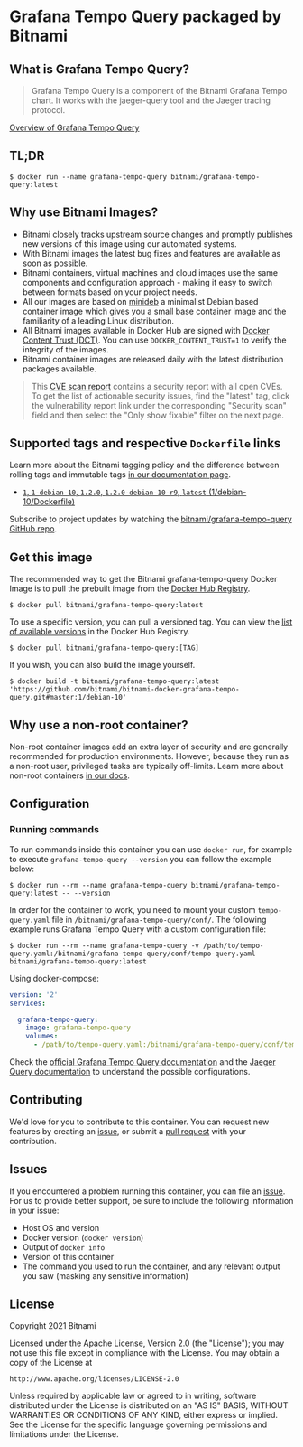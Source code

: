 # Grafana Tempo Query packaged by Bitnami

## What is Grafana Tempo Query?

> Grafana Tempo Query is a component of the Bitnami Grafana Tempo chart. It works with the jaeger-query tool and the Jaeger tracing protocol. 

[Overview of Grafana Tempo Query](https://github.com/grafana/tempo)

## TL;DR

```console
$ docker run --name grafana-tempo-query bitnami/grafana-tempo-query:latest
```

## Why use Bitnami Images?

* Bitnami closely tracks upstream source changes and promptly publishes new versions of this image using our automated systems.
* With Bitnami images the latest bug fixes and features are available as soon as possible.
* Bitnami containers, virtual machines and cloud images use the same components and configuration approach - making it easy to switch between formats based on your project needs.
* All our images are based on [minideb](https://github.com/bitnami/minideb) a minimalist Debian based container image which gives you a small base container image and the familiarity of a leading Linux distribution.
* All Bitnami images available in Docker Hub are signed with [Docker Content Trust (DCT)](https://docs.docker.com/engine/security/trust/content_trust/). You can use `DOCKER_CONTENT_TRUST=1` to verify the integrity of the images.
* Bitnami container images are released daily with the latest distribution packages available.


> This [CVE scan report](https://quay.io/repository/bitnami/grafana-tempo-query?tab=tags) contains a security report with all open CVEs. To get the list of actionable security issues, find the "latest" tag, click the vulnerability report link under the corresponding "Security scan" field and then select the "Only show fixable" filter on the next page.

## Supported tags and respective `Dockerfile` links

Learn more about the Bitnami tagging policy and the difference between rolling tags and immutable tags [in our documentation page](https://docs.bitnami.com/tutorials/understand-rolling-tags-containers/).


* [`1`, `1-debian-10`, `1.2.0`, `1.2.0-debian-10-r9`, `latest` (1/debian-10/Dockerfile)](https://github.com/bitnami/bitnami-docker-grafana-tempo-query/blob/1.2.0-debian-10-r9/1/debian-10/Dockerfile)

Subscribe to project updates by watching the [bitnami/grafana-tempo-query GitHub repo](https://github.com/bitnami/bitnami-docker-grafana-tempo-query).

## Get this image

The recommended way to get the Bitnami grafana-tempo-query Docker Image is to pull the prebuilt image from the [Docker Hub Registry](https://hub.docker.com/r/bitnami/grafana-tempo-query).

```console
$ docker pull bitnami/grafana-tempo-query:latest
```

To use a specific version, you can pull a versioned tag. You can view the [list of available versions](https://hub.docker.com/r/bitnami/grafana-tempo-query/tags/) in the Docker Hub Registry.

```console
$ docker pull bitnami/grafana-tempo-query:[TAG]
```

If you wish, you can also build the image yourself.

```console
$ docker build -t bitnami/grafana-tempo-query:latest 'https://github.com/bitnami/bitnami-docker-grafana-tempo-query.git#master:1/debian-10'
```

## Why use a non-root container?

Non-root container images add an extra layer of security and are generally recommended for production environments. However, because they run as a non-root user, privileged tasks are typically off-limits. Learn more about non-root containers [in our docs](https://docs.bitnami.com/tutorials/work-with-non-root-containers/).

## Configuration

### Running commands

To run commands inside this container you can use `docker run`, for example to execute `grafana-tempo-query --version` you can follow the example below:

```console
$ docker run --rm --name grafana-tempo-query bitnami/grafana-tempo-query:latest -- --version
```

In order for the container to work, you need to mount your custom `tempo-query.yaml` file in `/bitnami/grafana-tempo-query/conf/`. The following example runs Grafana Tempo Query with a custom configuration file:

```console
$ docker run --rm --name grafana-tempo-query -v /path/to/tempo-query.yaml:/bitnami/grafana-tempo-query/conf/tempo-query.yaml bitnami/grafana-tempo-query:latest
```

Using docker-compose:

```yaml
version: '2'
services:

  grafana-tempo-query:
    image: grafana-tempo-query
    volumes:
      - /path/to/tempo-query.yaml:/bitnami/grafana-tempo-query/conf/tempo-query.yaml
```

Check the [official Grafana Tempo Query documentation](https://grafana.com/docs/tempo/latest/configuration/) and the [Jaeger Query documentation](https://www.jaegertracing.io/docs/1.23/deployment/#query-service--ui) to understand the possible configurations.

## Contributing

We'd love for you to contribute to this container. You can request new features by creating an [issue](https://github.com/bitnami/bitnami-docker-grafana-tempo-query/issues), or submit a [pull request](https://github.com/bitnami/bitnami-docker-grafana-tempo-query/pulls) with your contribution.

## Issues

If you encountered a problem running this container, you can file an [issue](https://github.com/bitnami/bitnami-docker-grafana-tempo-query/issues/new). For us to provide better support, be sure to include the following information in your issue:

- Host OS and version
- Docker version (`docker version`)
- Output of `docker info`
- Version of this container
- The command you used to run the container, and any relevant output you saw (masking any sensitive information)

## License

Copyright 2021 Bitnami

Licensed under the Apache License, Version 2.0 (the "License");
you may not use this file except in compliance with the License.
You may obtain a copy of the License at

    http://www.apache.org/licenses/LICENSE-2.0

Unless required by applicable law or agreed to in writing, software
distributed under the License is distributed on an "AS IS" BASIS,
WITHOUT WARRANTIES OR CONDITIONS OF ANY KIND, either express or implied.
See the License for the specific language governing permissions and
limitations under the License.
